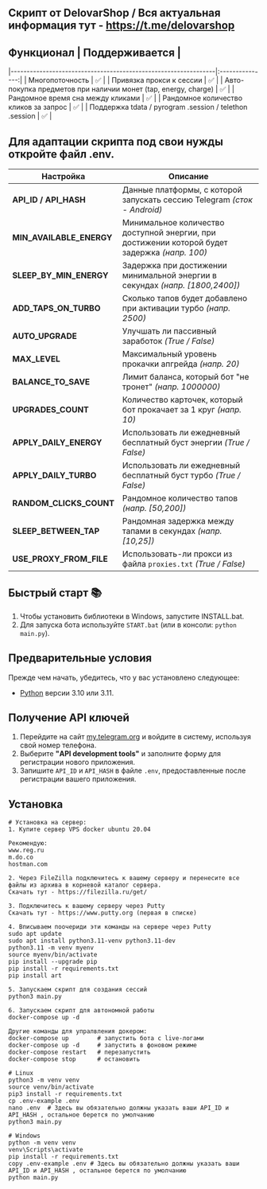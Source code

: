 ## Скрипт от DelovarShop / Вся актуальная информация тут - https://t.me/delovarshop

## Функционал                                                    | Поддерживается  |
|----------------------------------------------------------------|:---------------:|
| Многопоточность                                                |        ✅        |
| Привязка прокси к сессии                                       |        ✅        |
| Авто-покупка предметов при наличии монет (tap, energy, charge) |        ✅        |
| Рандомное время сна между кликами                              |        ✅        |
| Рандомное количество кликов за запрос                          |        ✅        |
| Поддержка tdata / pyrogram .session / telethon .session        |        ✅        |


## Для адаптации скрипта под свои нужды откройте файл .env.
| Настройка                | Описание                                                                                      |
|--------------------------|-----------------------------------------------------------------------------------------------|
| **API_ID / API_HASH**    | Данные платформы, с которой запускать сессию Telegram _(сток - Android)_                      |
| **MIN_AVAILABLE_ENERGY** | Минимальное количество доступной энергии, при достижении которой будет задержка _(напр. 100)_ |
| **SLEEP_BY_MIN_ENERGY**  | Задержка при достижении минимальной энергии в секундах _(напр. [1800,2400])_                  |
| **ADD_TAPS_ON_TURBO**    | Сколько тапов будет добавлено при активации турбо _(напр. 2500)_                              |
| **AUTO_UPGRADE**         | Улучшать ли пассивный заработок _(True / False)_                                              |
| **MAX_LEVEL**            | Максимальный уровень прокачки апгрейда _(напр. 20)_                                           |
| **BALANCE_TO_SAVE**      | Лимит баланса, который бот "не тронет" _(напр. 1000000)_                                      |
| **UPGRADES_COUNT**       | Количество карточек, который бот прокачает за 1 круг _(напр. 10)_                             |
| **APPLY_DAILY_ENERGY**   | Использовать ли ежедневный бесплатный буст энергии _(True / False)_                           |
| **APPLY_DAILY_TURBO**    | Использовать ли ежедневный бесплатный буст турбо _(True / False)_                             |
| **RANDOM_CLICKS_COUNT**  | Рандомное количество тапов _(напр. [50,200])_                                                 |
| **SLEEP_BETWEEN_TAP**    | Рандомная задержка между тапами в секундах _(напр. [10,25])_                                  |
| **USE_PROXY_FROM_FILE**  | Использовать-ли прокси из файла `proxies.txt` _(True / False)_                     |

## Быстрый старт 📚
1. Чтобы установить библиотеки в Windows, запустите INSTALL.bat.
2. Для запуска бота используйте `START.bat` (или в консоли: `python main.py`).

## Предварительные условия
Прежде чем начать, убедитесь, что у вас установлено следующее:
- [Python](https://www.python.org/downloads/) версии 3.10 или 3.11.

## Получение API ключей
1. Перейдите на сайт [my.telegram.org](https://my.telegram.org) и войдите в систему, используя свой номер телефона.
2. Выберите **"API development tools"** и заполните форму для регистрации нового приложения.
3. Запишите `API_ID` и `API_HASH` в файле `.env`, предоставленные после регистрации вашего приложения.

## Установка
```
# Установка на сервер:
1. Купите сервер VPS docker ubuntu 20.04

Рекомендую:  
www.reg.ru
m.do.co
hostman.com

2. Через FileZilla подключитесь к вашему серверу и перенесите все файлы из архива в корневой каталог сервера.
Скачать тут - https://filezilla.ru/get/

3. Подключитесь к вашему серверу через Putty
Скачать тут - https://www.putty.org (первая в списке)

4. Вписываем поочериди эти команды на сервере через Putty
sudo apt update
sudo apt install python3.11-venv python3.11-dev
python3.11 -m venv myenv
source myenv/bin/activate
pip install --upgrade pip
pip install -r requirements.txt
pip install art

5. Запускаем скрипт для создания сессий
python3 main.py

6. Запускаем скрипт для автономной работы 
docker-compose up -d

Другие команды для упралвления докером:
docker-compose up        # запустить бота с live-логами
docker-compose up -d     # запустить в фоновом режиме
docker-compose restart   # перезапустить
docker-compose stop      # остановить

# Linux
python3 -m venv venv
source venv/bin/activate
pip3 install -r requirements.txt
cp .env-example .env
nano .env  # Здесь вы обязательно должны указать ваши API_ID и API_HASH , остальное берется по умолчанию
python3 main.py

# Windows
python -m venv venv
venv\Scripts\activate
pip install -r requirements.txt
copy .env-example .env # Здесь вы обязательно должны указать ваши API_ID и API_HASH , остальное берется по умолчанию
python main.py
```
